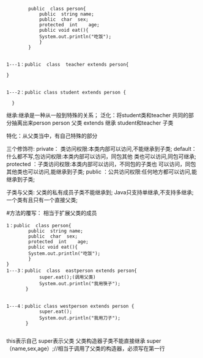 ```	
        public  class person{
            public  string name;
            public  char  sex;
            protected  int    age;
            public void eat(){
            System.out.println("吃饭");
            }
        }


1---1：public  class  teacher extends person{

}


1---2：public class student extends person {

  }
```


继承:继承是一种从一般到特殊的关系；
泛化：将student类和teacher 共同的部分抽离出来person
person  父类
extends   继承
student和teacher 子类

特化：从父类当中，有自己特殊的部分



三个修饰符:
private： 类访问权限:本类内部可以访问,不能继承到子类;
default： 什么都不写,包访问权限:本类内部可以访问，同包其他
类也可以访问,同包可继承;
protected ：子类访问权限:本类内部可以访问，不同包的子类也
  可以访问，同包其他类也可以访问,能继承到子类;
public ：公共访问权限:任何地方都可以访问,能继承到子类;


子类与父类:
父类的私有成员子类不能继承到;
Java只支持单继承,不支持多继承;
一个类有且只有一个直接父类;

#方法的覆写：
相当于扩展父类的成员
```
1：public  class person{
        public  string name;
        public  char  sex;
        protected  int    age;
        public void eat(){
        System.out.println("吃饭");
        }
}
1---3：public  class  eastperson extends person{
            super.eat();(调用父类)
            System.out.println("我用筷子");
       }


1---4：public class westperson extends person {
            super.eat();
            System.out.println("我用刀子");
       }
  
```

this表示自己
super表示父类
父类构造器子类不能直接继承
super（name,sex,age）;//相当于调用了父类的构造器，必须写在第一行

